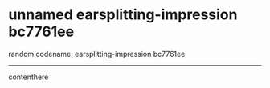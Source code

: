 # unnamed earsplitting-impression bc7761ee

random codename: earsplitting-impression bc7761ee

***

contenthere